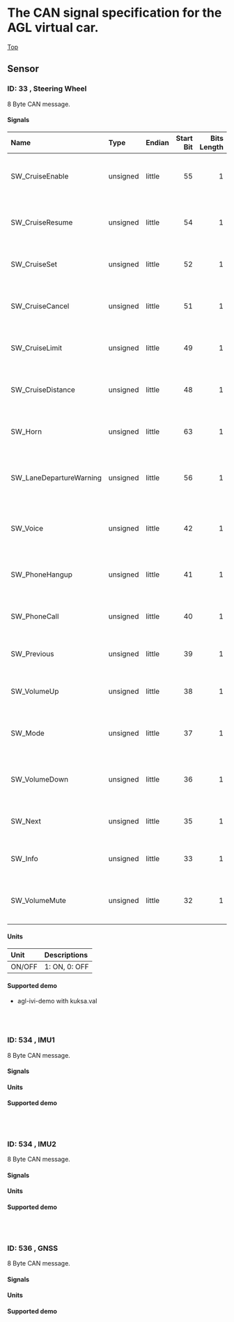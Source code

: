 # The CAN signal specification for the AGL virtual car.

[Top](./agl-vcar.md)

## Sensor

### ID: 33 , Steering Wheel

8 Byte CAN message.

#### Signals
| Name | Type | Endian | Start Bit | Bits Length | Factor | Offset | Min | Max | Unit | Comment |
|:-----|:-----|:-------|----------:|------------:|-------:|-------:|----:|----:|-----:|:------- |
| SW_CruiseEnable | unsigned | little | 55 | 1 | 1 | +0 | 0 | 1 | ON/OFF | A cruise enable switch of the steering wheel. |
| SW_CruiseResume | unsigned | little | 54 | 1 | 1 | +0 | 0 | 1 | ON/OFF | A cruise resume switch of the steering wheel. |
| SW_CruiseSet | unsigned | little | 52 | 1 | 1 | +0 | 0 | 1 | ON/OFF | A cruise set switch of the steering wheel. |
| SW_CruiseCancel | unsigned | little | 51 | 1 | 1 | +0 | 0 | 1 | ON/OFF | A cruise cancel switch of the steering wheel. |
| SW_CruiseLimit | unsigned | little | 49 | 1 | 1 | +0 | 0 | 1 | ON/OFF | A cruise limit switch of the steering wheel. |
| SW_CruiseDistance | unsigned | little | 48 | 1 | 1 | +0 | 0 | 1 | ON/OFF | A cruise distance switch of the steering wheel. |
| SW_Horn | unsigned | little | 63 | 1 | 1 | +0 | 0 | 1 | ON/OFF | A horn switch of the steering wheel. |
| SW_LaneDepartureWarning | unsigned | little | 56 | 1 | 1 | +0 | 0 | 1 | ON/OFF | A lane departure warning switch of the steering wheel. |
| SW_Voice | unsigned | little | 42 | 1 | 1 | +0 | 0 | 1 | ON/OFF | A voice recolonization switch of the steering wheel. |
| SW_PhoneHangup | unsigned | little | 41 | 1 | 1 | +0 | 0 | 1 | ON/OFF | A phone hangup switch of the steering wheel. |
| SW_PhoneCall | unsigned | little | 40 | 1 | 1 | +0 | 0 | 1 | ON/OFF | A phone call switch of the steering wheel. |
| SW_Previous | unsigned | little | 39 | 1 | 1 | +0 | 0 | 1 | ON/OFF | A previous switch of the steering wheel. |
| SW_VolumeUp | unsigned | little | 38 | 1 | 1 | +0 | 0 | 1 | ON/OFF | A volume up switch of the steering wheel. |
| SW_Mode | unsigned | little | 37 | 1 | 1 | +0 | 0 | 1 | ON/OFF | A mode change switch of the steering wheel. |
| SW_VolumeDown | unsigned | little | 36 | 1 | 1 | +0 | 0 | 1 | ON/OFF | A volume down switch of the steering wheel. |
| SW_Next | unsigned | little | 35 | 1 | 1 | +0 | 0 | 1 | ON/OFF | A next switch of the steering wheel. |
| SW_Info | unsigned | little | 33 | 1 | 1 | +0 | 0 | 1 | ON/OFF | A information switch of the steering wheel. |
| SW_VolumeMute | unsigned | little | 32 | 1 | 1 | +0 | 0 | 1 | ON/OFF | A volume mute switch of the steering wheel. |

#### Units

| Unit | Descriptions |
|:-----|:-------------|
|ON/OFF| 1: ON, 0: OFF |

#### Supported demo

+ agl-ivi-demo with kuksa.val

<br><br>

### ID: 534 , IMU1

8 Byte CAN message.

#### Signals

#### Units

#### Supported demo

<br><br>

### ID: 534 , IMU2

8 Byte CAN message.

#### Signals

#### Units

#### Supported demo

<br><br>

### ID: 536 , GNSS

8 Byte CAN message.

#### Signals

#### Units

#### Supported demo

<br><br>
